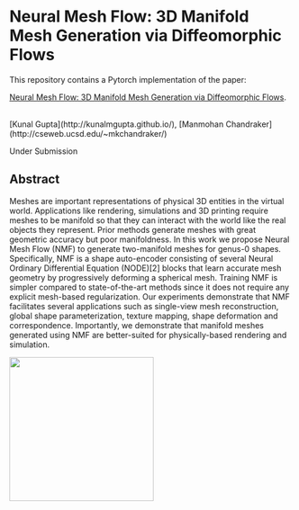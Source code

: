 # Neural Mesh Flow: 3D Manifold Mesh Generation via Diffeomorphic Flows

This repository contains a Pytorch implementation of the paper:

[Neural Mesh Flow: 3D Manifold Mesh Generation via Diffeomorphic Flows](https://arxiv.org/abs/2007.10973).

<br>
[Kunal Gupta](http://kunalmgupta.github.io/),
[Manmohan Chandraker](http://cseweb.ucsd.edu/~mkchandraker/)
<br>

Under Submission

## Abstract

Meshes are important representations of physical 3D entities in the virtual world. Applications like rendering, simulations and 3D printing require meshes to be manifold so that they can interact with the world like the real objects they represent. Prior methods generate meshes with great geometric accuracy but poor manifoldness. In this work we propose Neural Mesh Flow (NMF) to generate two-manifold meshes for genus-0 shapes. Specifically, NMF is a shape auto-encoder consisting of several Neural Ordinary Differential Equation (NODE)[2] blocks that learn accurate mesh geometry by progressively deforming a spherical mesh. Training NMF is simpler compared to state-of-the-art methods since it does not require any explicit mesh-based regularization. Our experiments demonstrate that NMF facilitates several applications such as single-view mesh reconstruction, global shape parameterization, texture mapping, shape deformation and correspondence. Importantly, we demonstrate that manifold meshes generated using NMF are better-suited for physically-based rendering and simulation.

<p float="left">
	<img src="git_assets/all.gif" height="256"/>

</p>

